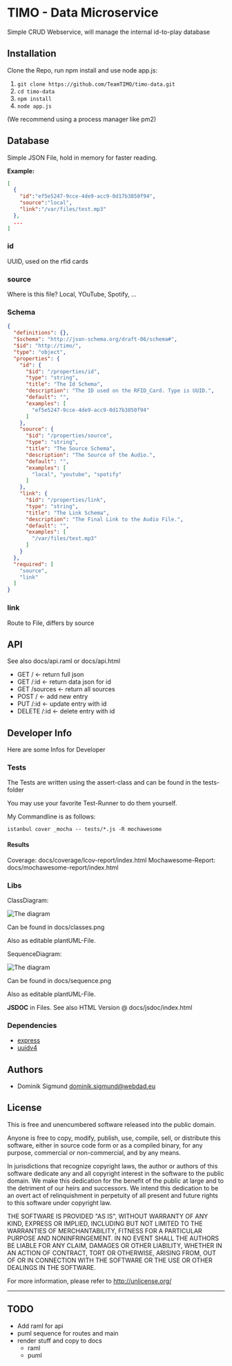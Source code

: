 # TIMO - Data Microservice

Simple CRUD Webservice, will manage the internal id-to-play database

## Installation

Clone the Repo, run npm install and use node app.js:

1. `git clone https://github.com/TeamTIMO/timo-data.git`
2. `cd timo-data`
3. `npm install`
4. `node app.js`

(We recommend using a process manager like pm2)

## Database

Simple JSON File, hold in memory for faster reading.

__Example:__

```json
[
  {
    "id":"ef5e5247-9cce-4de9-acc9-0d17b3850f94",
    "source":"local",
    "link":"/var/files/test.mp3"
  },
  ...
]
```

### id

UUID, used on the rfid cards

### source

Where is this file? Local, YOuTube, Spotify, ...

### Schema

```json
{
  "definitions": {},
  "$schema": "http://json-schema.org/draft-06/schema#",
  "$id": "http://timo/",
  "type": "object",
  "properties": {
    "id": {
      "$id": "/properties/id",
      "type": "string",
      "title": "The Id Schema",
      "description": "The ID used on the RFID_Card. Type is UUID.",
      "default": "",
      "examples": [
        "ef5e5247-9cce-4de9-acc9-0d17b3850f94"
      ]
    },
    "source": {
      "$id": "/properties/source",
      "type": "string",
      "title": "The Source Schema",
      "description": "The Source of the Audio.",
      "default": "",
      "examples": [
        "local", "youtube", "spotify"
      ]
    },
    "link": {
      "$id": "/properties/link",
      "type": "string",
      "title": "The Link Schema",
      "description": "The Final Link to the Audio File.",
      "default": "",
      "examples": [
        "/var/files/test.mp3"
      ]
    }
  },
  "required": [
    "source",
    "link"
  ]
}
```

### link

Route to File, differs by source

## API

See also docs/api.raml or docs/api.html

* GET / <- return full json
* GET /:id <- return data json for id
* GET /sources <- return all sources
* POST / <- add new entry
* PUT /:id <- update entry with id
* DELETE /:id <- delete entry with id

## Developer Info

Here are some Infos for Developer

### Tests

The Tests are written using the assert-class and can be found in the tests-folder

You may use your favorite Test-Runner to do them yourself.

My Commandline is as follows:

`istanbul cover _mocha -- tests/*.js -R mochawesome`

#### Results

Coverage: docs/coverage/lcov-report/index.html
Mochawesome-Report: docs/mochawesome-report/index.html

### Libs

ClassDiagram:

![The diagram](https://github.com/TeamTIMO/timo-data/raw/master/docs/classes.png "The class Diagram")

Can be found in docs/classes.png

Also as editable plantUML-File.

SequenceDiagram:

![The diagram](https://github.com/TeamTIMO/timo-data/raw/master/docs/sequence.png "The sequece Diagram")

Can be found in docs/sequence.png

Also as editable plantUML-File.

__JSDOC__ in Files. See also HTML Version @ docs/jsdoc/index.html

### Dependencies

* [express](https://www.npmjs.com/package/express)
* [uuidv4](https://www.npmjs.com/package/uuid4)

## Authors

* Dominik Sigmund <dominik.sigmund@webdad.eu>

## License

This is free and unencumbered software released into the public domain.

Anyone is free to copy, modify, publish, use, compile, sell, or
distribute this software, either in source code form or as a compiled
binary, for any purpose, commercial or non-commercial, and by any
means.

In jurisdictions that recognize copyright laws, the author or authors
of this software dedicate any and all copyright interest in the
software to the public domain. We make this dedication for the benefit
of the public at large and to the detriment of our heirs and
successors. We intend this dedication to be an overt act of
relinquishment in perpetuity of all present and future rights to this
software under copyright law.

THE SOFTWARE IS PROVIDED "AS IS", WITHOUT WARRANTY OF ANY KIND,
EXPRESS OR IMPLIED, INCLUDING BUT NOT LIMITED TO THE WARRANTIES OF
MERCHANTABILITY, FITNESS FOR A PARTICULAR PURPOSE AND NONINFRINGEMENT.
IN NO EVENT SHALL THE AUTHORS BE LIABLE FOR ANY CLAIM, DAMAGES OR
OTHER LIABILITY, WHETHER IN AN ACTION OF CONTRACT, TORT OR OTHERWISE,
ARISING FROM, OUT OF OR IN CONNECTION WITH THE SOFTWARE OR THE USE OR
OTHER DEALINGS IN THE SOFTWARE.

For more information, please refer to <http://unlicense.org/>

---

## TODO

* Add raml for api
* puml sequence for routes and main
* render stuff and copy to docs
	* raml
	* puml